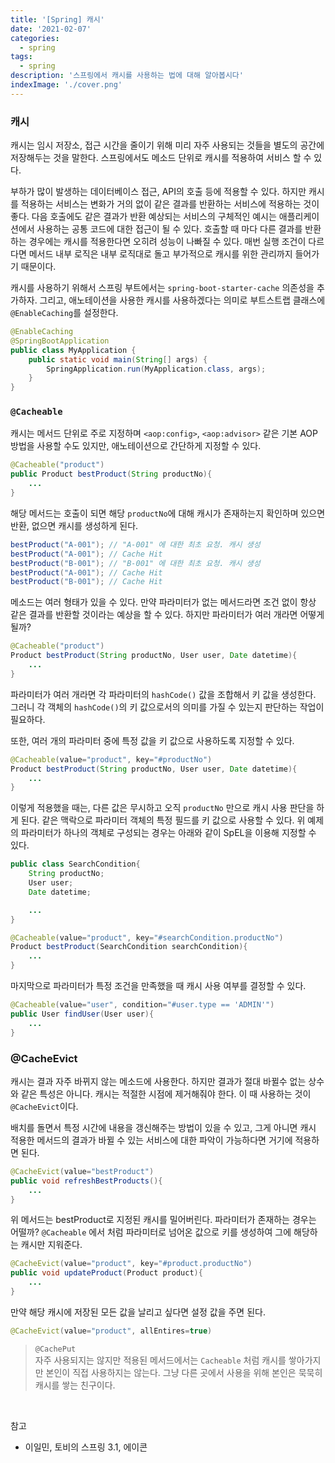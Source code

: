 ```yaml
---
title: '[Spring] 캐시'
date: '2021-02-07'
categories:
  - spring
tags:
  - spring
description: '스프링에서 캐시를 사용하는 법에 대해 알아봅시다'
indexImage: './cover.png'
---
```


### 캐시  

캐시는 임시 저장소, 접근 시간을 줄이기 위해 미리 자주 사용되는 것들을 별도의 공간에 저장해두는 것을 말한다. 
스프링에서도 메소드 단위로 캐시를 적용하여 서비스 할 수 있다. 

부하가 많이 발생하는 데이터베이스 접근, API의 호출 등에 적용할 수 있다. 
하지만 캐시를 적용하는 서비스는 변화가 거의 없이 같은 결과를 반환하는 서비스에 적용하는 것이 좋다. 
다음 호출에도 같은 결과가 반환 예상되는 서비스의 구체적인 예시는 애플리케이션에서 사용하는 공통 코드에 대한 접근이 될 수 있다. 
호출할 때 마다 다른 결과를 반환하는 경우에는 캐시를 적용한다면 오히려 성능이 나빠질 수 있다. 
매번 실행 조건이 다르다면 메서드 내부 로직은 내부 로직대로 돌고 부가적으로 캐시를 위한 관리까지 들어가기 때문이다. 

캐시를 사용하기 위해서 스프링 부트에서는 ```spring-boot-starter-cache``` 의존성을 추가하자. 
그리고, 애노테이션을 사용한 캐시를 사용하겠다는 의미로 부트스트랩 클래스에 ```@EnableCaching```를 설정한다. 

``` java
@EnableCaching
@SpringBootApplication
public class MyApplication {
    public static void main(String[] args) {
        SpringApplication.run(MyApplication.class, args);
    }
}
```

### ```@Cacheable```  

캐시는 메서드 단위로 주로 지정하며 ```<aop:config>```, ```<aop:advisor>``` 같은 기본 AOP 방법을 사용할 수도 있지만, 
애노테이션으로 간단하게 지정할 수 있다. 

``` java
@Cacheable("product")
public Product bestProduct(String productNo){
	...
}
```

해당 메서드는 호출이 되면 해당 ```productNo```에 대해 캐시가 존재하는지 확인하며 있으면 반환, 
없으면 캐시를 생성하게 된다. 

``` java
bestProduct("A-001"); // "A-001" 에 대한 최초 요청. 캐시 생성
bestProduct("A-001"); // Cache Hit
bestProduct("B-001"); // "B-001" 에 대한 최초 요청. 캐시 생성
bestProduct("A-001"); // Cache Hit
bestProduct("B-001"); // Cache Hit
```

메소드는 여러 형태가 있을 수 있다. 
만약 파라미터가 없는 메서드라면 조건 없이 항상 같은 결과를 반환할 것이라는 예상을 할 수 있다. 
하지만 파라미터가 여러 개라면 어떻게 될까?

``` java
@Cacheable("product")
Product bestProduct(String productNo, User user, Date datetime){
	...
}
```

파라미터가 여러 개라면 각 파라미터의 ```hashCode()``` 값을 조합해서 키 값을 생성한다. 
그러니 각 객체의 ```hashCode()```의 키 값으로서의 의미를 가질 수 있는지 판단하는 작업이 필요하다. 

또한, 여러 개의 파라미터 중에 특정 값을 키 값으로 사용하도록 지정할 수 있다. 

``` java
@Cacheable(value="product", key="#productNo")
Product bestProduct(String productNo, User user, Date datetime){
	...
}
```

이렇게 적용했을 때는, 다른 값은 무시하고 오직 ```productNo``` 만으로 캐시 사용 판단을 하게 된다. 
같은 맥락으로 파라미터 객체의 특정 필드를 키 값으로 사용할 수 있다. 
위 예제의 파라미터가 하나의 객체로 구성되는 경우는 아래와 같이 SpEL을 이용해 지정할 수 있다.

``` java
public class SearchCondition{
	String productNo;
	User user;
	Date datetime;

	...
}
```

``` java
@Cacheable(value="product", key="#searchCondition.productNo")
Product bestProduct(SearchCondition searchCondition){
	...
}
``` 

마지막으로 파라미터가 특정 조건을 만족했을 때 캐시 사용 여부를 결정할 수 있다. 

``` java
@Cacheable(value="user", condition="#user.type == 'ADMIN'")
public User findUser(User user){
	...
}
```

### @CacheEvict  

캐시는 결과 자주 바뀌지 않는 메소드에 사용한다. 
하지만 결과가 절대 바뀔수 없는 상수와 같은 특성은 아니다. 
캐시는 적절한 시점에 제거해줘야 한다. 
이 때 사용하는 것이 ```@CacheEvict```이다. 

배치를 돌면서 특정 시간에 내용을 갱신해주는 방법이 있을 수 있고, 
그게 아니면 캐시 적용한 메서드의 결과가 바뀔 수 있는 서비스에 대한 파악이 가능하다면 거기에 적용하면 된다. 

``` java
@CacheEvict(value="bestProduct")
public void refreshBestProducts(){
	...
}
```

위 메서드는 bestProduct로 지정된 캐시를 밀어버린다. 
파라미터가 존재하는 경우는 어떨까? 
```@Cacheable``` 에서 처럼 파라미터로 넘어온 값으로 키를 생성하여 그에 해당하는 캐시만 지워준다. 

``` java
@CacheEvict(value="product", key="#product.productNo")
public void updateProduct(Product product){
	...
}
```

만약 해당 캐시에 저장된 모든 값을 날리고 싶다면 설정 값을 주면 된다.

``` java
@CacheEvict(value="product", allEntires=true)
```

> ```@CachePut```  
> 자주 사용되지는 않지만 적용된 메서드에서는 ```Cacheable``` 처럼 캐시를 쌓아가지만 본인이 직접 사용하지는 않는다. 
> 그냥 다른 곳에서 사용을 위해 본인은 묵묵히 캐시를 쌓는 친구이다. 

<br/>

참고
- 이일민, 토비의 스프링 3.1, 에이콘